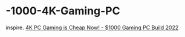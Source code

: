 # -1000-4K-Gaming-PC
inspire. [4K PC Gaming is Cheap Now! - $1000 Gaming PC Build 2022](https://youtu.be/QNakbNjdrjk)
